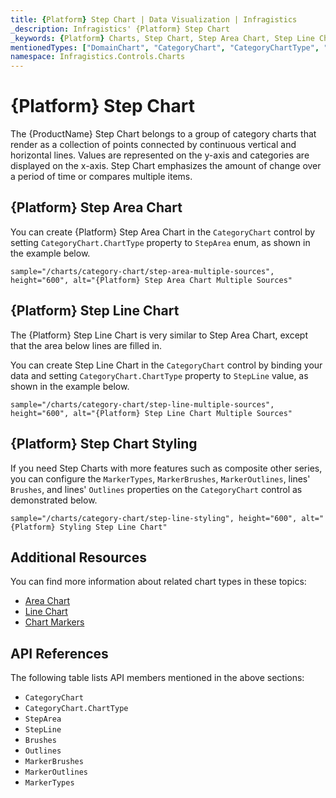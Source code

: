 ```yaml
---
title: {Platform} Step Chart | Data Visualization | Infragistics
_description: Infragistics' {Platform} Step Chart
_keywords: {Platform} Charts, Step Chart, Step Area Chart, Step Line Chart, Infragistics
mentionedTypes: ["DomainChart", "CategoryChart", "CategoryChartType", "Series", "CategoryChartType"]
namespace: Infragistics.Controls.Charts
---
```

# {Platform} Step Chart

The {ProductName} Step Chart belongs to a group of category charts that render as a collection of points connected by continuous vertical and horizontal lines. Values are represented on the y-axis and categories are displayed on the x-axis. Step Chart emphasizes the amount of change over a period of time or compares multiple items.

## {Platform} Step Area Chart

You can create {Platform} Step Area Chart in the `CategoryChart` control by setting `CategoryChart.ChartType` property to `StepArea` enum, as shown in the example below.

`sample="/charts/category-chart/step-area-multiple-sources", height="600", alt="{Platform} Step Area Chart Multiple Sources"`



<div class="divider--half"></div>

## {Platform} Step Line Chart

The {Platform} Step Line Chart is very similar to Step Area Chart, except that the area below lines are filled in.

You can create Step Line Chart in the `CategoryChart` control by binding your data and setting `CategoryChart.ChartType` property to `StepLine` value, as shown in the example below.

`sample="/charts/category-chart/step-line-multiple-sources", height="600", alt="{Platform} Step Line Chart Multiple Sources"`



<div class="divider--half"></div>

## {Platform} Step Chart Styling

If you need Step Charts with more features such as composite other series, you can configure the `MarkerTypes`, `MarkerBrushes`, `MarkerOutlines`, lines' `Brushes`, and lines' `Outlines` properties on the `CategoryChart` control as demonstrated below.

`sample="/charts/category-chart/step-line-styling", height="600", alt="{Platform} Styling Step Line Chart"`



<div class="divider--half"></div>

## Additional Resources

You can find more information about related chart types in these topics:

- [Area Chart](area-chart.md)
- [Line Chart](line-chart.md)
- [Chart Markers](../features/chart-markers.md)

## API References

The following table lists API members mentioned in the above sections:

- `CategoryChart`
- `CategoryChart.ChartType`
- `StepArea`
- `StepLine`
- `Brushes`
- `Outlines`
- `MarkerBrushes`
- `MarkerOutlines`
- `MarkerTypes`

